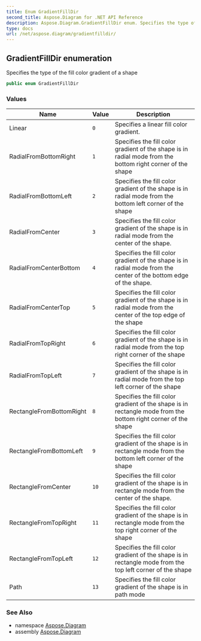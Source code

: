 ```yaml
---
title: Enum GradientFillDir
second_title: Aspose.Diagram for .NET API Reference
description: Aspose.Diagram.GradientFillDir enum. Specifies the type of the fill color gradient of a shape
type: docs
url: /net/aspose.diagram/gradientfilldir/
---
```

## GradientFillDir enumeration

Specifies the type of the fill color gradient of a shape

```csharp
public enum GradientFillDir
```

### Values

| Name | Value | Description |
| --- | --- | --- |
| Linear | `0` | Specifies a linear fill color gradient. |
| RadialFromBottomRight | `1` | Specifies the fill color gradient of the shape is in radial mode from the bottom right corner of the shape |
| RadialFromBottomLeft | `2` | Specifies the fill color gradient of the shape is in radial mode from the bottom left corner of the shape |
| RadialFromCenter | `3` | Specifies the fill color gradient of the shape is in radial mode from the center of the shape. |
| RadialFromCenterBottom | `4` | Specifies the fill color gradient of the shape is in radial mode from the center of the bottom edge of the shape. |
| RadialFromCenterTop | `5` | Specifies the fill color gradient of the shape is in radial mode from the center of the top edge of the shape |
| RadialFromTopRight | `6` | Specifies the fill color gradient of the shape is in radial mode from the top right corner of the shape |
| RadialFromTopLeft | `7` | Specifies the fill color gradient of the shape is in radial mode from the top left corner of the shape |
| RectangleFromBottomRight | `8` | Specifies the fill color gradient of the shape is in rectangle mode from the bottom right corner of the shape |
| RectangleFromBottomLeft | `9` | Specifies the fill color gradient of the shape is in rectangle mode from the bottom left corner of the shape |
| RectangleFromCenter | `10` | Specifies the fill color gradient of the shape is in rectangle mode from the center of the shape. |
| RectangleFromTopRight | `11` | Specifies the fill color gradient of the shape is in rectangle mode from the top right corner of the shape |
| RectangleFromTopLeft | `12` | Specifies the fill color gradient of the shape is in rectangle mode from the top left corner of the shape |
| Path | `13` | Specifies the fill color gradient of the shape is in path mode |

### See Also

* namespace [Aspose.Diagram](../../aspose.diagram/)
* assembly [Aspose.Diagram](../../)


